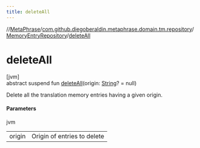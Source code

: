 ```yaml
---
title: deleteAll
---
```

//[MetaPhrase](../../../index.html)/[com.github.diegoberaldin.metaphrase.domain.tm.repository](../index.html)/[MemoryEntryRepository](index.html)/[deleteAll](delete-all.html)



# deleteAll



[jvm]\
abstract suspend fun [deleteAll](delete-all.html)(origin: [String](https://kotlinlang.org/api/latest/jvm/stdlib/kotlin/-string/index.html)? = null)



Delete all the translation memory entries having a given origin.



#### Parameters


jvm

| | |
|---|---|
| origin | Origin of entries to delete |




